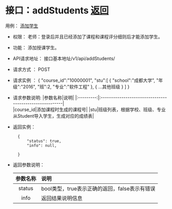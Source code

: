 # 接口：addStudents  [返回](../README.md)
用例： [添加学生](../case/addStudents.md)

- 权限：
    老师：登录后并且已经添加了课程和课程评分细则后才能添加学生。

- 功能：
    添加授课学生。

- API请求地址：
   接口基本地址/v1/api/addStudents/

- 请求方式 ：
    POST
    
- 请求实例 ：
        {
            "course_id":"10000001",
            "stu":[
                {
                    "school":"成都大学",
                    "年级":"2016",
                    "班":2,
                    "专业":"软件工程"
                },
                {
                    ...其他班级
                }
            ]
        }

- 请求参数说明:
    |参数名称|说明|
    |:---------:|:--------------------------------------------------------|      
    |course_id|添加课程时生成的课程号|
    |stu|班级列表，根据学校、班级、专业从Student导入学生，生成对应的成绩表|

- 返回实例：

        {
            "status": true,
            "info": null,
       
        }

- 返回参数说明：

  |参数名称|说明|
  |:---------:|:--------------------------------------------------------|
  |status|bool类型，true表示正确的返回，false表示有错误|
  |info|返回结果说明信息|

